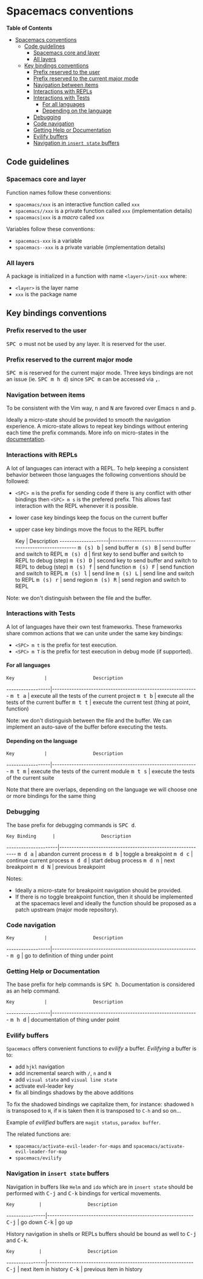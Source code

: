# Spacemacs conventions

<!-- markdown-toc start - Don't edit this section. Run M-x markdown-toc/generate-toc again -->
**Table of Contents**

- [Spacemacs conventions](#spacemacs-conventions)
    - [Code guidelines](#code-guidelines)
        - [Spacemacs core and layer](#spacemacs-core-and-layer)
        - [All layers](#all-layers)
    - [Key bindings conventions](#key-bindings-conventions)
        - [Prefix reserved to the user](#prefix-reserved-to-the-user)
        - [Prefix reserved to the current major mode](#prefix-reserved-to-the-current-major-mode)
        - [Navigation between items](#navigation-between-items)
        - [Interactions with REPLs](#interactions-with-repls)
        - [Interactions with Tests](#interactions-with-tests)
            - [For all languages](#for-all-languages)
            - [Depending on the language](#depending-on-the-language)
        - [Debugging](#debugging)
        - [Code navigation](#code-navigation)
        - [Getting Help or Documentation](#getting-help-or-documentation)
        - [Evilify buffers](#evilify-buffers)
        - [Navigation in `insert state` buffers](#navigation-in-insert-state-buffers)

<!-- markdown-toc end -->

## Code guidelines

### Spacemacs core and layer

Function names follow these conventions:
- `spacemacs/xxx` is an interactive function called `xxx`
- `spacemacs//xxx` is a private function called `xxx` (implementation details)
- `spacemacs|xxx` is a _macro_ called `xxx`

Variables follow these conventions:
- `spacemacs-xxx` is a variable
- `spacemacs--xxx` is a private variable (implementation details)

### All layers

A package is initialized in a function with name `<layer>/init-xxx` where:
- `<layer>` is the layer name
- `xxx` is the package name

## Key bindings conventions

### Prefix reserved to the user

<kbd>SPC o</kbd> must not be used by any layer. It is reserved for the user.

### Prefix reserved to the current major mode

<kbd>SPC m</kbd> is reserved for the current major mode. Three keys bindings
are not an issue (ie. <kbd>SPC m h d</kbd>) since <kbd>SPC m</kbd> can be
accessed via <kbd>,</kbd>.

### Navigation between items

To be consistent with the Vim way, <kbd>n</kbd> and <kbd>N</kbd> are favored
over Emacs <kbd>n</kbd> and <kbd>p</kbd>.

Ideally a micro-state should be provided to smooth the navigation experience.
A micro-state allows to repeat key bindings without entering each time the
prefix commands.
More info on micro-states in the [documentation](DOCUMENTATION.md#micro-states).

### Interactions with REPLs

A lot of languages can interact with a REPL. To help keeping a consistent
behavior between those languages the following conventions should be
followed:
- `<SPC> m` is the prefix for sending code if there is any conflict with
other bindings then `<SPC> m s` is the prefered prefix. This allows fast
interaction with the REPL whenever it is possible.
- lower case key bindings keep the focus on the current buffer
- upper case key bindings move the focus to the REPL buffer

    Key             |                 Description
--------------------|------------------------------------------------------------
<kbd>m (s) b</kbd>  | send buffer
<kbd>m (s) B</kbd>  | send buffer and switch to REPL
<kbd>m (s) d</kbd>  | first key to send buffer and switch to REPL to debug (step)
<kbd>m (s) D</kbd>  | second key to send buffer and switch to REPL to debug (step)
<kbd>m (s) f</kbd>  | send function
<kbd>m (s) F</kbd>  | send function and switch to REPL
<kbd>m (s) l</kbd>  | send line
<kbd>m (s) L</kbd>  | send line and switch to REPL
<kbd>m (s) r</kbd>  | send region
<kbd>m (s) R</kbd>  | send region and switch to REPL

Note: we don't distinguish between the file and the buffer.

### Interactions with Tests

A lot of languages have their own test frameworks. These frameworks share
common actions that we can unite under the same key bindings:
- `<SPC> m t` is the prefix for test execution.
- `<SPC> m T` is the prefix for test execution in debug mode (if supported).

#### For all languages

    Key           |                 Description
------------------|------------------------------------------------------------
<kbd>m t a</kbd>  | execute all the tests of the current project
<kbd>m t b</kbd>  | execute all the tests of the current buffer
<kbd>m t t</kbd>  | execute the current test (thing at point, function)

Note: we don't distinguish between the file and the buffer. We can implement
an auto-save of the buffer before executing the tests.

#### Depending on the language

    Key           |                 Description
------------------|------------------------------------------------------------
<kbd>m t m</kbd>  | execute the tests of the current module
<kbd>m t s</kbd>  | execute the tests of the current suite

Note that there are overlaps, depending on the language we will choose one
or more bindings for the same thing

### Debugging

The base prefix for debugging commands is <kbd>SPC d</kbd>.

    Key Binding      |                 Description
---------------------|------------------------------------------------------------
<kbd>m d a</kbd>     | abandon current process
<kbd>m d b</kbd>     | toggle a breakpoint
<kbd>m d c</kbd>     | continue current process
<kbd>m d d</kbd>     | start debug process
<kbd>m d n</kbd>     | next breakpoint
<kbd>m d N</kbd>     | previous breakpoint

Notes:
- Ideally a micro-state for breakpoint navigation should be provided.
- If there is no toggle breakpoint function, then it should be implemented at
the spacemacs level and ideally the function should be proposed as a patch
upstream (major mode repository).

### Code navigation

    Key           |                 Description
------------------|------------------------------------------------------------
<kbd>m g</kbd>    | go to definition of thing under point

### Getting Help or Documentation

The base prefix for help commands is <kbd>SPC h</kbd>. Documentation is
considered as an help command.

    Key           |                 Description
------------------|------------------------------------------------------------
<kbd>m h d</kbd>  | documentation of thing under point

### Evilify buffers

`Spacemacs` offers convenient functions to _evilify_ a buffer.
_Evilifying_ a buffer is to:
- add `hjkl` navigation
- add incremental search with `/`, `n` and `N`
- add `visual state` and `visual line state`
- activate evil-leader key
- fix all bindings shadows by the above additions

To fix the shadowed bindings we capitalize them, for instance:
shadowed `h` is transposed to `H`, if `H` is taken then it is
transposed to `C-h` and so on...

Example of _evilified_ buffers are `magit status`, `paradox buffer`.

The related functions are:
- `spacemacs/activate-evil-leader-for-maps` and `spacemacs/activate-evil-leader-for-map`
- `spacemacs/evilify`

### Navigation in `insert state` buffers

Navigation in buffers like `Helm` and `ido` which are in `insert state` should
be performed with <kbd>C-j</kbd> and <kbd>C-k</kbd> bindings for vertical
movements.

    Key         |                 Description
----------------|------------------------------------------------------------
<kbd>C-j</kbd>  | go down
<kbd>C-k</kbd>  | go up

History navigation in shells or REPLs buffers should be bound as well to
<kbd>C-j</kbd> and <kbd>C-k</kbd>.

    Key         |                 Description
----------------|------------------------------------------------------------
<kbd>C-j</kbd>  | next item in history
<kbd>C-k</kbd>  | previous item in history
